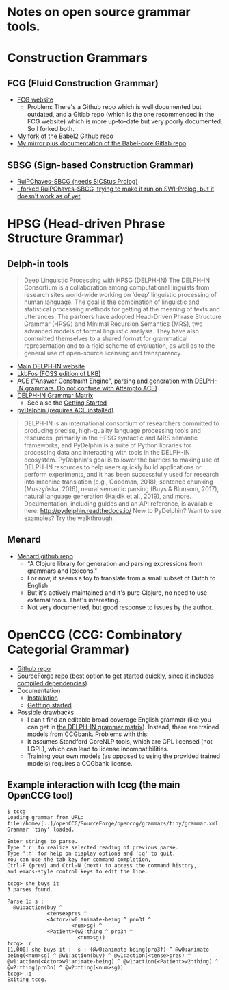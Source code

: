 Notes on open source grammar tools.
======

# Construction Grammars

## FCG (Fluid Construction Grammar)
* [FCG website](https://www.fcg-net.org/)
  * Problem: There's a Github repo which is well documented but outdated, and a Gitlab repo (which is the one recommended in the FCG website) which is more up-to-date but very poorly documented. So I forked both.
* [My fork of the Babel2 Github repo](https://github.com/martinodb/Babel2)
* [My mirror plus documentation of the Babel-core Gitlab repo](https://github.com/martinodb/babel-core)

## SBSG (Sign-based Construction Grammar)
* [RuiPChaves-SBCG (needs SICStus Prolog)](https://github.com/RuiPChaves/SBCG)
* [I forked RuiPChaves-SBCG, trying to make it run on SWI-Prolog, but it doesn't work as of yet](https://github.com/martinodb/SBCG)


# HPSG (Head-driven Phrase Structure Grammar)
## Delph-in tools
> Deep Linguistic Processing with HPSG (DELPH-IN)
> The DELPH-IN Consortium is a collaboration among computational linguists from research sites world-wide working on ‘deep’ linguistic processing of human language. The goal is the combination of linguistic and statistical processing methods for getting at the meaning of texts and utterances. The partners have adopted Head-Driven Phrase Structure Grammar (HPSG) and Minimal Recursion Semantics (MRS), two advanced models of formal linguistic analysis. They have also committed themselves to a shared format for grammatical representation and to a rigid scheme of evaluation, as well as to the general use of open-source licensing and transparency.

* [Main DELPH-IN website](http://moin.delph-in.net/wiki/FrontPage)
* [LkbFos (FOSS edition of LKB)](http://moin.delph-in.net/wiki/LkbFos)
* [ACE ("Answer Constraint Engine", parsing and generation with DELPH-IN grammars. Do not confuse with Attempto ACE)](http://moin.delph-in.net/wiki/AceTop)
* [DELPH-IN Grammar Matrix](https://matrix.ling.washington.edu/customize/matrix.cgi)
  * See also the [Getting Started](http://moin.delph-in.net/wiki/MatrixGettingStarted)
* [pyDelphin (requires ACE installed)](https://github.com/delph-in/pydelphin)
 > DELPH-IN is an international consortium of researchers committed to producing precise, high-quality language processing tools and resources, primarily in the HPSG syntactic and MRS semantic frameworks, and PyDelphin is a suite of Python libraries for processing data and interacting with tools in the DELPH-IN ecosystem. PyDelphin's goal is to lower the barriers to making use of DELPH-IN resources to help users quickly build applications or perform experiments, and it has been successfully used for research into machine translation (e.g., Goodman, 2018), sentence chunking (Muszyńska, 2016), neural semantic parsing (Buys & Blunsom, 2017), natural language generation (Hajdik et al., 2019), and more.
 > Documentation, including guides and an API reference, is available here: http://pydelphin.readthedocs.io/
 > New to PyDelphin? Want to see examples? Try the walkthrough.

## Menard
* [Menard github repo](https://github.com/ekoontz/menard)
   * "A Clojure library for generation and parsing expressions from grammars and lexicons."
   * For now, it seems a toy to translate from a small subset of Dutch to English
   * But it's actively maintained and it's pure Clojure, no need to use external tools. That's interesting.
   * Not very documented, but good response to issues by the author.



# OpenCCG (CCG: Combinatory Categorial Grammar)
* [Github repo](https://github.com/OpenCCG/openccg)
* [SourceForge repo (best option to get started quickly, since it includes compiled dependencies)](https://sourceforge.net/projects/openccg/files/openccg/)
* Documentation
  * [Installation](https://davehowcroft.com/post/installing-openccg/)
  * [Gettting started](https://davehowcroft.com/post/getting-started-with-openccg/)
* Possible drawbacks
  * I can't find an editable broad coverage English grammar (like you can get in [the DELPH-IN grammar matrix](https://matrix.ling.washington.edu/customize/matrix.cgi)). Instead, there are trained models from CCGbank. Problems with this:
   * It assumes Standford CoreNLP tools, which are GPL licensed (not LGPL), which can lead to license incompatibilities.
   * Training your own models (as opposed to using the provided trained models) requires a CCGbank license.

## Example interaction with tccg (the main OpenCCG tool)

```
$ tccg
Loading grammar from URL: file:/home/[..]/openCCG/SourceForge/openccg/grammars/tiny/grammar.xml
Grammar 'tiny' loaded.

Enter strings to parse.
Type ':r' to realize selected reading of previous parse.
Type ':h' for help on display options and ':q' to quit.
You can use the tab key for command completion, 
Ctrl-P (prev) and Ctrl-N (next) to access the command history, 
and emacs-style control keys to edit the line.

tccg> she buys it
3 parses found.

Parse 1: s : 
  @w1:action(buy ^ 
             <tense>pres ^ 
             <Actor>(w0:animate-being ^ pro3f ^ 
                     <num>sg) ^ 
             <Patient>(w2:thing ^ pro3n ^ 
                       <num>sg))
tccg> :r
[1,000] she buys it :- s : (@w0:animate-being(pro3f) ^ @w0:animate-being(<num>sg) ^ @w1:action(buy) ^ @w1:action(<tense>pres) ^ @w1:action(<Actor>w0:animate-being) ^ @w1:action(<Patient>w2:thing) ^ @w2:thing(pro3n) ^ @w2:thing(<num>sg))
tccg> :q
Exiting tccg.
```
